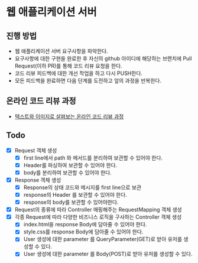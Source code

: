 # 웹 애플리케이션 서버
## 진행 방법
* 웹 애플리케이션 서버 요구사항을 파악한다.
* 요구사항에 대한 구현을 완료한 후 자신의 github 아이디에 해당하는 브랜치에 Pull Request(이하 PR)를 통해 코드 리뷰 요청을 한다.
* 코드 리뷰 피드백에 대한 개선 작업을 하고 다시 PUSH한다.
* 모든 피드백을 완료하면 다음 단계를 도전하고 앞의 과정을 반복한다.

## 온라인 코드 리뷰 과정
* [텍스트와 이미지로 살펴보는 온라인 코드 리뷰 과정](https://github.com/next-step/nextstep-docs/tree/master/codereview)

## Todo

- [x] Request 객체 생성
  - [x] first line에서 path 와 메서드를 분리하여 보관할 수 있어야 한다.
  - [x] Header를 파싱하여 보관할 수 있어야 한다.
  - [x] body를 분리하여 보관할 수 있어야 한다.
- [x] Response 객체 생성
  - [x] Response의 상태 코드와 메시지를 first line으로 보관
  - [x] response의 Header 를 보관할 수 있어야 한다.
  - [x] response의 body를 보관할 수 있어야한다.
- [x] Request의 종류에 따라 Controller 매핑해주는 RequestMapping 객체 생성
- [x] 각종 Request에 따라 다양한 비즈니스 로직을 구사하는 Controller 객체 생성
  - [x] index.html을 response Body에 담아줄 수 있어야 한다.
  - [x] style.css를 response Body에 담아줄 수 있어야 한다.
  - [x] User 생성에 대한 parameter 를 QueryParameter(GET)로 받아 유저를 생성할 수 있다.
  - [x] User 생성에 대한 parameter 를 Body(POST)로 받아 유저를 생성할 수 있다.